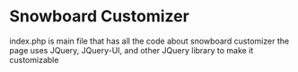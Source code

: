 Snowboard Customizer 
=================================

index.php is main file that has all the code about snowboard customizer 
the page uses JQuery, JQuery-UI, and other JQuery library to make it customizable 
